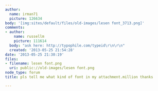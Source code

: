 ```yaml
---
author:
  name: irman71
  picture: 126634
body: '[img:sites/default/files/old-images/lesen font_3713.png]'
comments:
- author:
    name: russellm
    picture: 111614
  body: "ask here: http://typophile.com/typeid\r\n\r\n"
  created: '2013-05-25 21:54:28'
date: '2013-05-25 21:30:19'
files:
- filename: lesen font.png
  uri: public://old-images/lesen font.png
node_type: forum
title: pls tell me what kind of font in my attachment.million thanks

---
```

